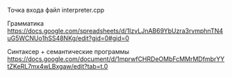 Точка входа файл interpreter.cpp

Грамматика
https://docs.google.com/spreadsheets/d/1IzvLJnAB69YbUzra3rvmphnTN4uG5WCNUo1hSS48NKg/edit?gid=0#gid=0

Синтаксер + семантические программы
https://docs.google.com/document/d/1mprwfCHRDeOMbFcMMrMDfmbrYYtZKeRL7mx4wLBxgaw/edit?tab=t.0
